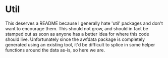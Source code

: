 # Util

This deserves a README because I generally hate 'util' packages and don't want to encourage them.  This should not grow,
and should in fact be stamped out as soon as anyone has a better idea for where this code should live.  Unfortunately
since the awfdata package is completely generated using an existing tool, it'd be difficult to splice in some helper
functions around the data as-is, so here we are.
